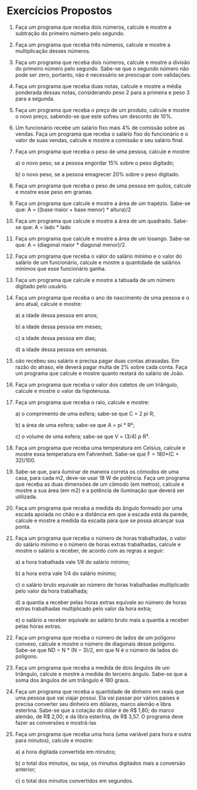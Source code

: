 # Exercícios Propostos

1. Faça um programa que receba dois números, calcule e mostre a subtração do primeiro número pelo segundo.

2. Faça um programa que receba três números, calcule e mostre a multiplicação desses números.

3. Faça um programa que receba dois números, calcule e mostre a divisão do primeiro número pelo segundo. Sabe-se que o segundo número não pode ser zero, portanto, não é necessário se preocupar com validações.

4. Faça um programa que receba duas notas, calcule e mostre a média ponderada dessas notas, considerando peso 2 para a primeira e peso 3 para a segunda.

5. Faça um programa que receba o preço de um produto, calcule e mostre o novo preço, sabendo-se que este sofreu um desconto de 10%.

6. Um funcionário recebe um salário fixo mais 4% de comissão sobre as vendas. Faça um programa que receba o salário fixo do funcionário e o valor de suas vendas, calcule e mostre a comissão e seu salário final.

7. Faça um programa que receba o peso de uma pessoa, calcule e mostre:

    a) o novo peso, se a pessoa engordar 15% sobre o peso digitado;
  
    b) o novo peso, se a pessoa emagrecer 20% sobre o peso digitado.

8. Faça um programa que receba o peso de uma pessoa em quilos, calcule e mostre esse peso em gramas.

9. Faça um programa que calcule e mostre a área de um trapézio. Sabe-se que: A = ((base maior + base menor) * altura)/2

10. Faça um programa que calcule e mostre a área de um quadrado. Sabe-se que: A = lado * lado

11. Faça um programa que calcule e mostre a área de um losango. Sabe-se que: A = (diagonal maior * diagonal menor)/2.

12. Faça um programa que receba o valor do salário mínimo e o valor do salário de um funcionário, calcule e mostre a quantidade de salários mínimos que esse funcionário ganha.

13. Faça um programa que calcule e mostre a tabuada de um número digitado pelo usuário.

14. Faça um programa que receba o ano de nascimento de uma pessoa e o ano atual, calcule e mostre:

    a) a idade dessa pessoa em anos;

    b) a idade dessa pessoa em meses;

    c) a idade dessa pessoa em dias;

    d) a idade dessa pessoa em semanas.

15. oão recebeu seu salário e precisa pagar duas contas atrasadas. Em razão do atraso, ele deverá pagar multa de 2% sobre cada conta. Faça um programa que calcule e mostre quanto restará do salário de João.

16. Faça um programa que receba o valor dos catetos de um triângulo, calcule e mostre o valor da hipotenusa.

17. Faça um programa que receba o raio, calcule e mostre:

    a) o comprimento de uma esfera; sabe-se que C = 2 *pi* R;

    b) a área de uma esfera; sabe-se que A = pi * R²;

    c) o volume de uma esfera; sabe-se que V = (3/4) *p* R³.

18. Faça um programa que receba uma temperatura em Celsius, calcule e mostre essa temperatura em Fahrenheit. Sabe-se que F = 180*(C + 32)/100.

19. Sabe-se que, para iluminar de maneira correta os cômodos de uma casa, para cada m2, deve-se usar 18 W de potência. Faça um programa que receba as duas dimensões de um cômodo (em metros), calcule e mostre a sua área (em m2) e a potência de iluminação que deverá ser utilizada.

20. Faça um programa que receba a medida do ângulo formado por uma escada apoiada no chão e a distância em que a escada está da parede, calcule e mostre a medida da escada para que se possa alcançar sua ponta.

21. Faça um programa que receba o número de horas trabalhadas, o valor do salário mínimo e o número
de horas extras trabalhadas, calcule e mostre o salário a receber, de acordo com as regras a seguir:

    a) a hora trabalhada vale 1/8 do salário mínimo;

    b) a hora extra vale 1/4 do salário mínimo;

    c) o salário bruto equivale ao número de horas trabalhadas multiplicado pelo valor da hora trabalhada;

    d) a quantia a receber pelas horas extras equivale ao número de horas extras trabalhadas multiplicado pelo valor
da hora extra;

    e) o salário a receber equivale ao salário bruto mais a quantia a receber pelas horas extras.

22. Faça um programa que receba o número de lados de um polígono convexo, calcule e mostre o número
de diagonais desse polígono. Sabe-se que ND = N * (N − 3)/2, em que N é o número de lados do polígono.

23. Faça um programa que receba a medida de dois ângulos de um triângulo, calcule e mostre a medida do
terceiro ângulo. Sabe-se que a soma dos ângulos de um triângulo é 180 graus.

24. Faça um programa que receba a quantidade de dinheiro em reais que uma pessoa que vai viajar possui. Ela
vai passar por vários países e precisa converter seu dinheiro em dólares, marco alemão e libra esterlina. Sabe-se que a cotação do dólar é de R$ 1,80; do marco alemão, de R$ 2,00; e da libra esterlina, de R$ 3,57. O programa deve fazer as conversões e mostrá-las

25. Faça um programa que receba uma hora (uma variável para hora e outra para minutos), calcule e
mostre:

    a) a hora digitada convertida em minutos;

    b) o total dos minutos, ou seja, os minutos digitados mais a conversão anterior;

    c) o total dos minutos convertidos em segundos.
